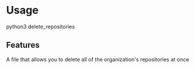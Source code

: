 # Usage
python3 delete_repositories

## Features
A file that allows you to delete all of the organization's repositories at once

